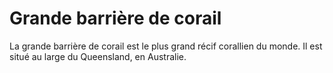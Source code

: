 # Grande barrière de corail

La grande barrière de corail est le plus grand récif corallien du monde. Il est
situé au large du Queensland, en Australie.
